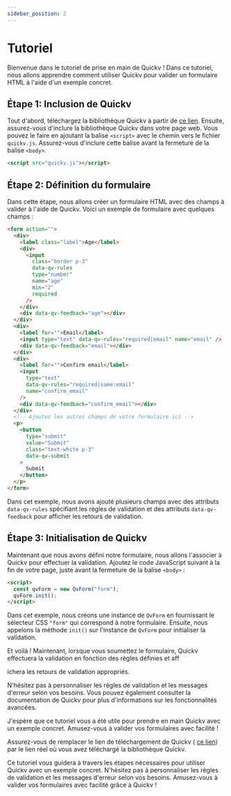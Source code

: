 ```yaml
---
sidebar_position: 2
---
```


#  Tutoriel

Bienvenue dans le tutoriel de prise en main de Quickv ! Dans ce tutoriel, nous allons apprendre comment utiliser Quickv pour valider un formulaire HTML à l'aide d'un exemple concret.

## Étape 1: Inclusion de Quickv

Tout d'abord, téléchargez la bibliothèque Quickv à partir de <a target="_blank" href="/static/js/quickv.js" download>ce lien</a>. Ensuite, assurez-vous d'inclure la bibliothèque Quickv dans votre page web. Vous pouvez le faire en ajoutant la balise `<script>` avec le chemin vers le fichier `quickv.js`. Assurez-vous d'inclure cette balise avant la fermeture de la balise `<body>`.

```html
<script src="quickv.js"></script>
```

## Étape 2: Définition du formulaire

Dans cette étape, nous allons créer un formulaire HTML avec des champs à valider à l'aide de Quickv. Voici un exemple de formulaire avec quelques champs :

```html
<form action="">
  <div>
    <label class="label">Age</label>
    <div>
      <input
        class="border p-3"
        data-qv-rules
        type="number"
        name="age"
        min="2"
        required
      />
    </div>
    <div data-qv-feedback="age"></div>
  </div>
  <div>
    <label for="">Email</label>
    <input type="text" data-qv-rules="required|email" name="email" />
    <div data-qv-feedback="email"></div>
  </div>
  <div>
    <label for="">Confirm email</label>
    <input
      type="text"
      data-qv-rules="required|same:email"
      name="confirm_email"
    />
    <div data-qv-feedback="confirm_email"></div>
  </div>
  <!-- Ajoutez les autres champs de votre formulaire ici -->
  <p>
    <button
      type="submit"
      value="Submit"
      class="text-white p-3"
      data-qv-submit
    >
      Submit
    </button>
  </p>
</form>
```

Dans cet exemple, nous avons ajouté plusieurs champs avec des attributs `data-qv-rules` spécifiant les règles de validation et des attributs `data-qv-feedback` pour afficher les retours de validation.

## Étape 3: Initialisation de Quickv

Maintenant que nous avons défini notre formulaire, nous allons l'associer à Quickv pour effectuer la validation. Ajoutez le code JavaScript suivant à la fin de votre page, juste avant la fermeture de la balise `<body>` :

```html
<script>
  const qvForm = new QvForm("form");
  qvForm.init();
</script>
```

Dans cet exemple, nous créons une instance de `QvForm` en fournissant le sélecteur CSS `"form"` qui correspond à notre formulaire. Ensuite, nous appelons la méthode `init()` sur l'instance de `QvForm` pour initialiser la validation.

Et voilà ! Maintenant, lorsque vous soumettez le formulaire, Quickv effectuera la validation en fonction des règles définies et aff

ichera les retours de validation appropriés.

N'hésitez pas à personnaliser les règles de validation et les messages d'erreur selon vos besoins. Vous pouvez également consulter la documentation de Quickv pour plus d'informations sur les fonctionnalités avancées.

J'espère que ce tutoriel vous a été utile pour prendre en main Quickv avec un exemple concret. Amusez-vous à valider vos formulaires avec facilité !
 
Assurez-vous de remplacer le lien de téléchargement de Quickv ( <a target="_blank" href="/static/js/quickv.js" download>ce lien</a>) par le lien réel où vous avez téléchargé la bibliothèque Quickv.

Ce tutoriel vous guidera à travers les étapes nécessaires pour utiliser Quickv avec un exemple concret. N'hésitez pas à personnaliser les règles de validation et les messages d'erreur selon vos besoins. Amusez-vous à valider vos formulaires avec facilité grâce à Quickv !